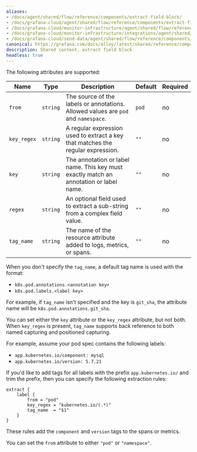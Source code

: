 ```yaml
---
aliases:
- /docs/agent/shared/flow/reference/components/extract-field-block/
- /docs/grafana-cloud/agent/shared/flow/reference/components/extract-field-block/
- /docs/grafana-cloud/monitor-infrastructure/agent/shared/flow/reference/components/extract-field-block/
- /docs/grafana-cloud/monitor-infrastructure/integrations/agent/shared/flow/reference/components/extract-field-block/
- /docs/grafana-cloud/send-data/agent/shared/flow/reference/components/extract-field-block/
canonical: https://grafana.com/docs/alloy/latest/shared/reference/components/extract-field-block/
description: Shared content, extract field block
headless: true
---
```


The following attributes are supported:

Name        | Type     | Description                                                                            | Default | Required
------------|----------|----------------------------------------------------------------------------------------|---------|---------
`from`      | `string` | The source of the labels or annotations. Allowed values are `pod` and `namespace`.     | `pod`   | no
`key_regex` | `string` | A regular expression used to extract a key that matches the regular expression.        | `""`    | no
`key`       | `string` | The annotation or label name. This key must exactly match an annotation or label name. | `""`    | no
`regex`     | `string` | An optional field used to extract a sub-string from a complex field value.             | `""`    | no
`tag_name`  | `string` | The name of the resource attribute added to logs, metrics, or spans.                   | `""`    | no

When you don't specify the `tag_name`, a default tag name is used with the format:
* `k8s.pod.annotations.<annotation key>`
* `k8s.pod.labels.<label key>`

For example, if `tag_name` isn't specified and the key is `git_sha`, the attribute name will be `k8s.pod.annotations.git_sha`.

You can set either the `key` attribute or the `key_regex` attribute, but not both.
When `key_regex` is present, `tag_name` supports back reference to both named capturing and positioned capturing.

For example, assume your pod spec contains the following labels:
* `app.kubernetes.io/component: mysql`
* `app.kubernetes.io/version: 5.7.21`

If you'd like to add tags for all labels with the prefix `app.kubernetes.io/` and trim the prefix, then you can specify the following extraction rules:

```river
extract {
	label {
	    from = "pod"
		key_regex = "kubernetes.io/(.*)"
		tag_name  = "$1"
	}
}
```

These rules add the `component` and `version` tags to the spans or metrics.

You can set the `from` attribute to either `"pod"` or `"namespace"`.

